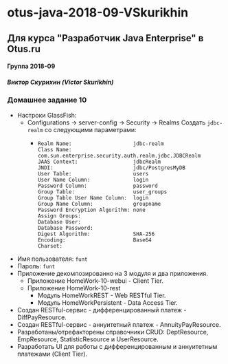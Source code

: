 # otus-java-2018-09-VSkurikhin
## Для курса "Разработчик Java Enterprise" в Otus.ru

#### Группа 2018-09
##### Виктор Скурихин (Victor Skurikhin)

### Домашнее задание 10
 * Настроки GlassFish:
   * Configurations -> server-config -> Security -> Realms
     Создать `jdbc-realm` со следующими параметрами:
     *     Realm Name:                    jdbc-realm
           Class Name:                    com.sun.enterprise.security.auth.realm.jdbc.JDBCRealm
           JAAS Context:                  jdbcRealm
           JNDI:                          jdbc/PostgresMyDB
           User Table:                    users
           User Name Column:              login
           Password Column:               password
           Group Table:                   user_groups
           Group Table User Name Column:  login
           Group Name Column:             groupname
           Password Encryption Algorithm: none
           Assign Groups:
           Database User:
           Database Password:
           Digest Algorithm:              SHA-256
           Encoding:                      Base64
           Charset:
 * Имя пользователя: `funt` 
 * Пароль: `funt`
 * Приложение декомпозированно на 3 модуля и два приложения.
   * Приложение HomeWork-10-webui - Client Tier.
   * Приложение HomeWork-10-rest
     * Модуль HomeWorkREST - Web RESTful Tier.
     * Модуль HomeWorkPersistent - Data Access Tier.
 * Создан RESTful-сервис - дифференцированный платеж - DiffPayResource. 
 * Создан RESTful-сервис - аннуитетный платеж - AnnuityPayResource.
 * Разработаны/отрефакторены справочники CRUD: DeptResource, EmpResource, StatisticResource и UserResource.
 * Разработать UI для работы с дифференцированным и аннуитетным платежами (Client Tier).
